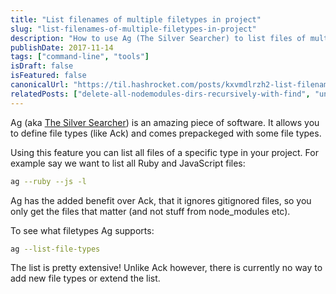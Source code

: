 ```yaml
---
title: "List filenames of multiple filetypes in project"
slug: "list-filenames-of-multiple-filetypes-in-project"
description: "How to use Ag (The Silver Searcher) to list files of multiple types in your project while ignoring gitignored files."
publishDate: 2017-11-14
tags: ["command-line", "tools"]
isDraft: false
isFeatured: false
canonicalUrl: "https://til.hashrocket.com/posts/kxvmdlrzh2-list-filenames-of-multiple-filetypes-in-project"
relatedPosts: ["delete-all-nodemodules-dirs-recursively-with-find", "unraveling-homebrew-dependencies-a-handy-guide"]
---
```


Ag (aka [The Silver Searcher](https://github.com/ggreer/the_silver_searcher)) is an amazing piece of software. It allows you to define file types (like Ack) and comes prepackeged with some file types.

Using this feature you can list all files of a specific type in your project. For example say we want to list all Ruby and JavaScript files:

```bash
ag --ruby --js -l
```

Ag has the added benefit over Ack, that it ignores gitignored files, so you only get the files that matter (and not stuff from node_modules etc).

To see what filetypes Ag supports:

```bash
ag --list-file-types
```

The list is pretty extensive! Unlike Ack however, there is currently no way to add new file types or extend the list.